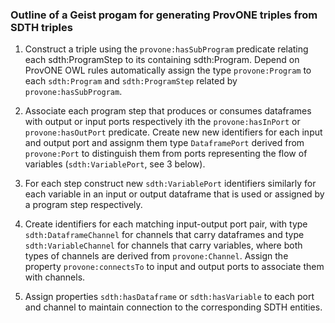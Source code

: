 ### Outline of a Geist progam for generating ProvONE triples from SDTH triples

1. Construct a triple using the `provone:hasSubProgram` predicate relating each sdth:ProgramStep to its containing
sdth:Program. Depend on ProvONE OWL rules automatically assign the type `provone:Program` to each `sdth:Program` and `sdth:ProgramStep` related by `provone:hasSubProgram`. 

2. Associate each program step that produces or consumes dataframes with output or input ports respectively ith the `provone:hasInPort` or `provone:hasOutPort` predicate.  Create new new identifiers for each input and output port and assignm them type `DataframePort` derived from `provone:Port` to distinguish them from ports representing the flow of variables (`sdth:VariablePort`, see 3 below).

3. For each step construct new `sdth:VariablePort` identifiers similarly for each variable in an input or output dataframe that is used or assigned by a program step respectively.

4. Create identifiers for each matching input-output port pair, with type `sdth:DataframeChannel` for channels that carry dataframes and type `sdth:VariableChannel` for channels that carry variables, where both types of channels are derived from `provone:Channel`. Assign the property `provone:connectsTo` to input and output ports to associate them with channels.

5. Assign properties `sdth:hasDataframe` or `sdth:hasVariable` to each port and channel to maintain connection to the corresponding SDTH entities.


